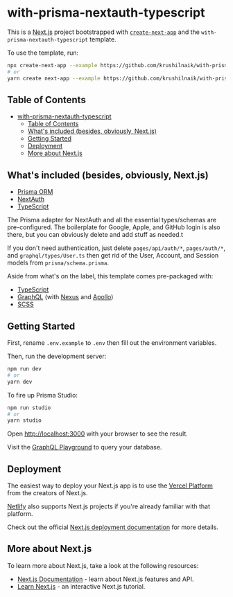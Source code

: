 # with-prisma-nextauth-typescript

This is a [Next.js](https://nextjs.org/) project bootstrapped with [`create-next-app`](https://github.com/vercel/next.js/tree/canary/packages/create-next-app) and the `with-prisma-nextauth-typescript` template.

To use the template, run:

```bash
npx create-next-app --example https://github.com/krushilnaik/with-prisma-nextauth-typescript/ my-app
# or
yarn create next-app --example https://github.com/krushilnaik/with-prisma-nextauth-typescript/ my-app
```

## Table of Contents
- [with-prisma-nextauth-typescript](#with-prisma-nextauth-typescript)
	- [Table of Contents](#table-of-contents)
	- [What's included (besides, obviously, Next.js)](#whats-included-besides-obviously-nextjs)
	- [Getting Started](#getting-started)
	- [Deployment](#deployment)
	- [More about Next.js](#more-about-nextjs)

## What's included (besides, obviously, Next.js)

- [Prisma ORM](https://www.prisma.io/)
- [NextAuth](https://next-auth.js.org/)
- [TypeScript](https://www.typescriptlang.org/)

The Prisma adapter for NextAuth and all the essential types/schemas are pre-configured. The boilerplate for Google, Apple, and GitHub login is also there, but you can obviously delete and add stuff as needed.t

If you don't need authentication, just delete `pages/api/auth/*`, `pages/auth/*`, and `graphql/types/User.ts` then get rid of the User, Account, and Session models from `prisma/schema.prisma`.

Aside from what's on the label, this template comes pre-packaged with:
- [TypeScript](https://www.typescriptlang.org/)
- [GraphQL](https://graphql.org/) (with [Nexus](https://nexusjs.org/) and [Apollo](https://www.apollographql.com/))
- [SCSS](https://sass-lang.com/)

## Getting Started

First, rename `.env.example` to `.env` then fill out the environment variables.

Then, run the development server:

```bash
npm run dev
# or
yarn dev
```

To fire up Prisma Studio:

```bash
npm run studio
# or
yarn studio
```

Open [http://localhost:3000](http://localhost:3000) with your browser to see the result.

Visit the [GraphQL Playground](http://localhost/api/graphql) to query your database.

## Deployment

The easiest way to deploy your Next.js app is to use the [Vercel Platform](https://vercel.com/new?utm_medium=default-template&filter=next.js&utm_source=create-next-app&utm_campaign=create-next-app-readme) from the creators of Next.js.

[Netlify](https://www.netlify.com/) also supports Next.js projects if you're already familiar with that platform.

Check out the official [Next.js deployment documentation](https://nextjs.org/docs/deployment) for more details.

## More about Next.js

To learn more about Next.js, take a look at the following resources:

- [Next.js Documentation](https://nextjs.org/docs) - learn about Next.js features and API.
- [Learn Next.js](https://nextjs.org/learn) - an interactive Next.js tutorial.
